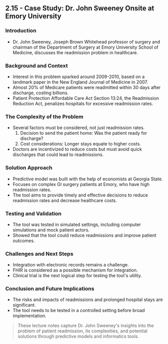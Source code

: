 ## 2.15 - Case Study: Dr. John Sweeney Onsite at Emory University

### Introduction
- Dr. John Sweeney, Joseph Brown Whitehead professor of surgery and chairman of the Department of Surgery at Emory University School of Medicine, discusses the readmission problem in healthcare.

### Background and Context
- Interest in this problem sparked around 2009-2010, based on a landmark paper in the New England Journal of Medicine in 2007.
- Almost 20% of Medicare patients were readmitted within 30 days after discharge, costing billions.
- Patient Protection Affordable Care Act Section 13:24, the Readmission Reduction Act, penalizes hospitals for excessive readmission rates.

### The Complexity of the Problem
- Several factors must be considered, not just readmission rates.
    1. Decision to send the patient home: Was the patient ready for discharge?
    2. Cost considerations: Longer stays equate to higher costs.
- Doctors are incentivized to reduce costs but must avoid quick discharges that could lead to readmissions.

### Solution Approach
- Predictive model was built with the help of economists at Georgia State.
- Focuses on complex GI surgery patients at Emory, who have high readmission rates.
- The tool aims to provide timely and effective decisions to reduce readmission rates and decrease healthcare costs.

### Testing and Validation
- The tool was tested in simulated settings, including computer simulations and mock patient actors.
- Showed that the tool could reduce readmissions and improve patient outcomes.

### Challenges and Next Steps
- Integration with electronic records remains a challenge.
- FHIR is considered as a possible mechanism for integration.
- Clinical trial is the next logical step for testing the tool's utility.

### Conclusion and Future Implications
- The risks and impacts of readmissions and prolonged hospital stays are significant.
- The tool needs to be tested in a controlled setting before broad implementation.

> These lecture notes capture Dr. John Sweeney's insights into the problem of patient readmission, its complexities, and potential solutions through predictive models and informatics tools.
